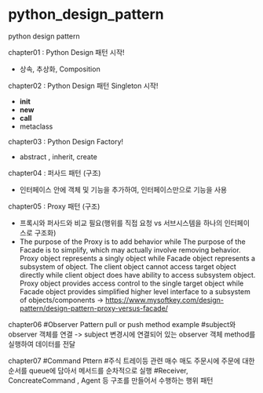 # python_design_pattern
python design pattern 

chapter01 : Python Design 패턴 시작!
- 상속, 추상화, Composition


chapter02 : Python Design 패턴 Singleton 시작!
- __init__
- __new__ 
- __call__
- metaclass

chapter03 : Python Design Factory! 
- abstract , inherit, create 

chapter04 : 퍼사드 패턴 (구조)
- 인터페이스 안에 객체 및 기능을 추가하여, 인터페이스만으로 기능을 사용

chapter05 : Proxy 패턴 (구조)
- 프록시와 퍼사드와 비교 필요(행위를 직접 요청 vs 서브시스템을 하나의 인터페이스로 구조화)
- The purpose of the Proxy is to add behavior while The purpose of the Facade is to simplify, which may actually involve removing behavior.
Proxy object represents a singly object while Facade object represents a subsystem of object.
The client object cannot access target object directly while client object does have ability to access subsystem object.
Proxy object provides access control to the single target object while Facade object provides simplified higher level interface to a subsystem of objects/components
-> https://www.mysoftkey.com/design-pattern/design-pattern-proxy-versus-facade/


chapter06 
#Observer Pattern pull or push method example
#subject와 observer 객체를 연결 
 -> subject 변경시에 연결되어 있는 observer 객체 method를 실행하여 데이터를 전달


chapter07
#Command Pttern 
#주식 트레이등 관련 매수 매도 주문시에 주문에 대한 순서를 queue에 담아서 메서드를 순차적으로 실행
#Receiver, ConcreateCommand , Agent 등 구조를 만들어서 수행하는 행위 패턴